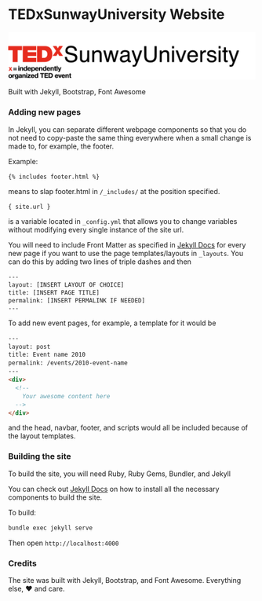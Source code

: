 # TEDxSunwayUniversity Website

![](/images/tedxsu-logo-main.png)

Built with Jekyll, Bootstrap, Font Awesome

### Adding new pages

In Jekyll, you can separate different webpage components so that you do not need to copy-paste the same thing everywhere when a small change is made to, for example, the footer.


Example:
```
{% includes footer.html %}
```
means to slap footer.html in `/_includes/` at the position specified.


```
{ site.url }
```
is a variable located in `_config.yml` that allows you to change variables without modifying every single instance of the site url.

You will need to include Front Matter as specified in [Jekyll Docs](https://jekyllrb.com/docs/home/) for every new page if you want to use the page templates/layouts in `_layouts`. You can do this by adding two lines of triple dashes and then
```
---
layout: [INSERT LAYOUT OF CHOICE]
title: [INSERT PAGE TITLE]
permalink: [INSERT PERMALINK IF NEEDED]
---
```

To add new event pages, for example, a template for it would be
```html
---
layout: post
title: Event name 2010
permalink: /events/2010-event-name
---
<div>
  <!--
    Your awesome content here
  -->
</div>
```
and the head, navbar, footer, and scripts would all be included because of the layout templates.


### Building the site

To build the site, you will need Ruby, Ruby Gems, Bundler, and Jekyll

You can check out [Jekyll Docs](https://jekyllrb.com/docs/home/) on how to install all the necessary components to build the site.

To build:

```bash
bundle exec jekyll serve
```

Then open `http://localhost:4000`

### Credits

The site was built with Jekyll, Bootstrap, and Font Awesome. Everything else, :heart: and care.

